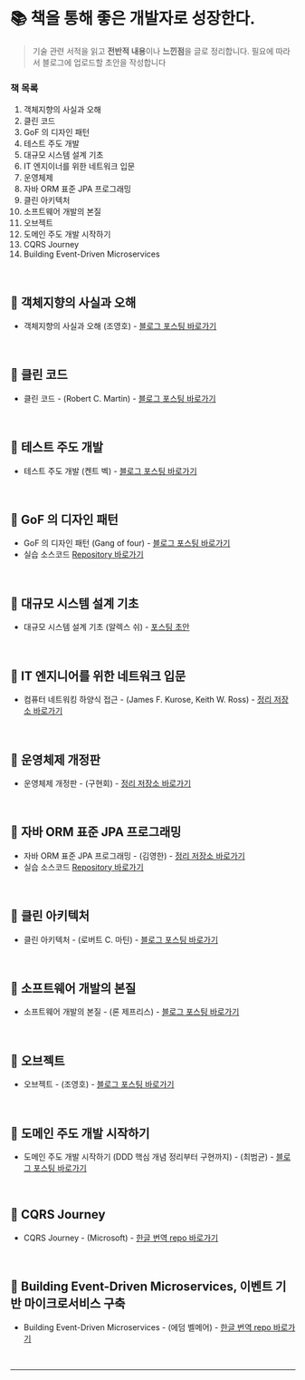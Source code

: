 # 📚 책을 통해 좋은 개발자로 성장한다.

> 기술 관련 서적을 읽고 **전반적 내용**이나 **느낀점**을 글로 정리합니다. 필요에 따라서 블로그에 업로드할 초안을 작성합니다

### 책 목록

1. 객체지향의 사실과 오해
2. 클린 코드
3. GoF 의 디자인 패턴
4. 테스트 주도 개발
5. 대규모 시스템 설계 기초
6. IT 엔지이너를 위한 네트워크 입문
7. 운영체제
8. 자바 ORM 표준 JPA 프로그래밍
9. 클린 아키텍처
10. 소프트웨어 개발의 본질
11. 오브젝트
12. 도메인 주도 개발 시작하기
13. CQRS Journey
14. Building Event-Driven Microservices

<br />

## 📌 객체지향의 사실과 오해

- 객체지향의 사실과 오해 (조영호) - [블로그 포스팅 바로가기](https://wonit.tistory.com/category/📗%20개발자%20책%20읽기/-%20객체지향의%20사실과%20오해)

<br />

## 📌 클린 코드

- 클린 코드 - (Robert C. Martin) - [블로그 포스팅 바로가기](https://wonit.tistory.com/category/📗%20개발자%20책%20읽기/-%20클린%20코드)

<br />

## 📌 테스트 주도 개발

- 테스트 주도 개발 (켄트 벡) - [블로그 포스팅 바로가기](https://wonit.tistory.com/category/📗%20개발자%20책%20읽기/-%20테스트%20주도%20개발)

<br />

## 📌 GoF 의 디자인 패턴

- GoF 의 디자인 패턴 (Gang of four) - [블로그 포스팅 바로가기](https://wonit.tistory.com/category/📗%20개발자%20책%20읽기/-%20GoF%20의%20디자인%20패턴)
- 실습 소스코드 [Repository 바로가기](https://github.com/dhslrl321/gof-design-pattern)

<br />

## 📌 대규모 시스템 설계 기초

- 대규모 시스템 설계 기초 (알렉스 쉬) - [포스팅 초안](https://github.com/dhslrl321/Tech-Book/tree/master/대규모%20시스템%20설계%20기초)

<br />

## 📌 IT 엔지니어를 위한 네트워크 입문

- 컴퓨터 네트워킹 하양식 접근 - (James F. Kurose, Keith W. Ross) - [정리 저장소 바로가기](https://github.com/dhslrl321/Tech-Book/tree/master/IT%20엔지니어를%20위한%20네트워크%20입문)

<br />

## 📌 운영체제 개정판

- 운영체제 개정판 - (구현회) - [정리 저장소 바로가기](https://github.com/dhslrl321/Tech-Book/tree/master/운영체제)

<br />

## 📌 자바 ORM 표준 JPA 프로그래밍

- 자바 ORM 표준 JPA 프로그래밍 - (김영한) - [정리 저장소 바로가기](#)
- 실습 소스코드 [Repository 바로가기](https://github.com/my-research/java-persist-api)

<br />

## 📌 클린 아키텍처

- 클린 아키텍처 - (로버트 C. 마틴) - [블로그 포스팅 바로가기](https://wonit.tistory.com/category/📗%20개발자%20책%20읽기/-%20클린%20아키텍처)

<br />

## 📌 소프트웨어 개발의 본질

- 소프트웨어 개발의 본질 - (론 제프리스) - [블로그 포스팅 바로가기](#)

<br />

## 📌 오브젝트

- 오브젝트 - (조영호) - [블로그 포스팅 바로가기](#)

<br />

## 📌 도메인 주도 개발 시작하기

- 도메인 주도 개발 시작하기 (DDD 핵심 개념 정리부터 구현까지) - (최범균) - [블로그 포스팅 바로가기](#)

<br />

## 📌 CQRS Journey

- CQRS Journey - (Microsoft) - [한글 번역 repo 바로가기](https://github.com/dhslrl321/cqrs-journey-korean-ver)

<br />

## 📌 Building Event-Driven Microservices, 이벤트 기반 마이크로서비스 구축

- Building Event-Driven Microservices - (에덤 벨메어) - [한글 번역 repo 바로가기](https://github.com/dhslrl321/Tech-Book/tree/master/이벤트%20기반%20마이크로서비스%20구축)

<br />

---
